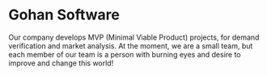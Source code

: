 # Gohan Software

 Our company develops MVP (Minimal Viable Product) projects, for demand verification and market analysis. At the moment, we are a small team, but each member of our team is a person with burning eyes and desire to improve and change this world! 
